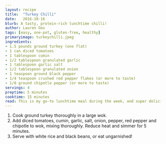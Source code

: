```yaml
---
layout: recipe
title:  "Turkey Chilli"
date:   2016-10-16
blurb: A tasty, protein-rich lunchtime chilli!
author: Lauren Oas
tags: [easy, one-pot, gluten-free, healthy]
primaryimage: turkeychilli.jpeg
ingredients: 
- 1.5 pounds ground turkey (one flat)
- 1 can diced tomatoes
- 1 tablespoon cumin
- 1/2 tablespoon granulated garlic
- 1 tablespoon garlic salt
- 1/2 tablespoon granulated onion
- 1 teaspoon ground black pepper
- 1/4 teaspoon crushed red pepper flakes (or more to taste)
- 1/8 ground chipotle pepper (or more to taste)
servings: 4 
preptime: 5 minutes
cooktime: 15 minutes
read: This is my go-to lunchtime meal during the week, and super delicious. I usually eat one serving with 1/2 cup of white rice, and 1/2 cup of black beans. If you individually store your leftover servings, it's easier to reheat for each lunch! **This recipe is marked gluten-free, but please be sure to check your ingredients (especially your soy sauce) that they are marked "gluten-free" before you serve to anybody with dietary restrictions.
---
```

1. Cook ground turkey thoroughly in a large wok.
2. Add diced tomatoes, cumin, garlic, salt, onion, pepper, red pepper and chipotle to wok, mixing thoroughly. Reduce heat and simmer for 5 minutes.
3. Serve with white rice and black beans, or eat ungarnished!